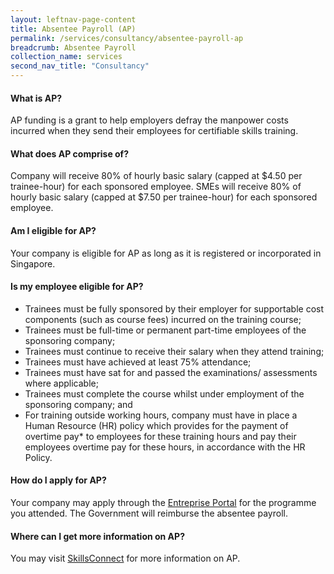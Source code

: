 ```yaml
---
layout: leftnav-page-content 
title: Absentee Payroll (AP)
permalink: /services/consultancy/absentee-payroll-ap
breadcrumb: Absentee Payroll
collection_name: services
second_nav_title: "Consultancy"
---
```

<h4>What is AP?</h4>
<p>AP funding is a grant to help employers defray the manpower costs incurred when they send their employees for certifiable skills training.</p>

<h4>What does AP comprise of?</h4>
<p>Company will receive 80% of hourly basic salary (capped at $4.50 per trainee-hour) for each sponsored employee. SMEs will receive 80% of hourly basic salary (capped at $7.50 per trainee-hour) for each sponsored employee.</p>

<h4>Am I eligible for AP?</h4>
<p>Your company is eligible for AP as long as it is registered or incorporated in Singapore.</p>

<h4>Is my employee eligible for AP?</h4>
<ul>
<li>Trainees must be fully sponsored by their employer for supportable cost components (such as course fees) incurred on the training course;</li>
<li>Trainees must be full-time or permanent part-time employees of the sponsoring company;</li>
<li>Trainees must continue to receive their salary when they attend training;</li>
<li>Trainees must have achieved at least 75% attendance;</li>
<li>Trainees must have sat for and passed the examinations/ assessments where applicable;</li>
<li>Trainees must complete the course whilst under employment of the sponsoring company; and</li>
<li>For training outside working hours, company must have in place a Human Resource (HR) policy which provides for the payment of overtime pay* to employees for these training hours and pay their employees overtime pay for these hours, in accordance with the HR Policy.</li>
  </ul>

<h4>How do I apply for AP?</h4>
<p>Your company may apply through the <a href="https://sfec.enterprisejobskills.gov.sg/Callbackhandler/Prelogin.aspx">Entreprise Portal</a> for the programme you attended. The Government will reimburse the absentee payroll.</p>

<h4>Where can I get more information on AP?</h4>
<p>You may visit <a href="https://www.skillsfuture.gov.sg/sfec">SkillsConnect</a> for more information on AP.</p>

